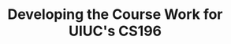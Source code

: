 ---
layout: post
title: "Developing the Course Work for UIUC's CS196"
description: "Creating UIUC's freashman CS Projects Course"
thumb_image: "about.jpg"
tags: [teaching]
---